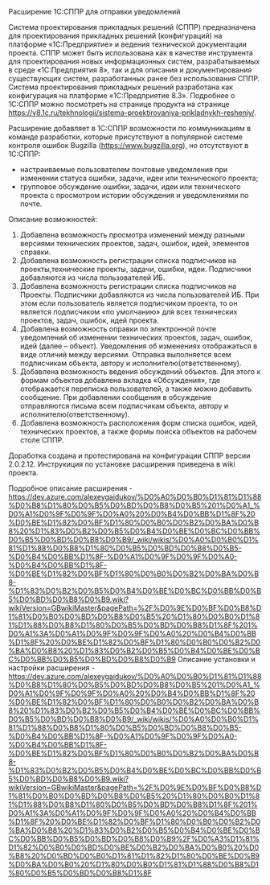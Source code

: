 Расширение 1С:СППР для отправки уведомлений

Система проектирования прикладных решений (СППР) предназначена для проектирования прикладных решений (конфигураций) на платформе «1С:Предприятие» и ведения технической документации проекта. СППР может быть использована как в качестве инструмента для проектирования новых информационных систем, разрабатываемых в среде «1С:Предприятия 8», так и для описания и документирования существующих систем, разработанных ранее без использования СППР.
Система проектирования прикладных решений разработана как конфигурация на платформе «1С:Предприятие 8.3».
Подробнее о 1С:СППР можно посмотреть на странице продукта на странице https://v8.1c.ru/tekhnologii/sistema-proektirovaniya-prikladnykh-resheniy/.

Расширение добавляет в 1С:СППР возможности по коммуникациям в команде разработки, которые присутствуют в популярной системе контроля ошибок Bugzilla (https://www.bugzilla.org), 
но отсутствуют в 1С:СППР:
* настраиваемые пользователем почтовые уведомления при изменении статуса ошибки, задачи, идеи или технического проекта;
* групповое обсуждение ошибки, задачи, идеи или технического проекта с просмотром истории обсуждения и уведомлениями по почте.

Описание возможностей:
1. Добавлена возможность просмотра изменений между разными версиями технических проектов, задач, ошибок, идей, элементов справки.
2. Добавлена возможность регистрации списка подписчиков на проекты,технические проекты, задачи, ошибки, идеи. Подписчики добавляются из числа пользователей ИБ.
3. Добавлена возможность регистрации списка подписчиков на Проекты. Подписчики добавляются из числа пользователей ИБ. При этом если пользователь является подписчиком проекта, то он является подписчиком «по умолчанию» для всех технических проектов, задач, ошибок, идей проекта.
4. Добавлена возможность оправки по электронной почте уведомлений об изменении технических проектов, задач, ошибок, идей (далее – объект). Уведомления об изменениях отображаться в виде отличий между версиями. Отправка выполняется всем подписчикам объекта, автору и исполнителю(ответственному).
5. Добавлена возможность ведения обсуждений объектов. Для этого к формам объектов добавлена вкладка «Обсуждения», где отображается переписка пользователей, а также можно добавить сообщение. При добавлении сообщения в обсуждение отправляются письма всем подписчикам объекта, автору и исполнителю(ответственному).
6. Добавлена возможность расположения форм списка ошибок, идей, технических проектов, а также формы поиска объектов на рабочем столе СППР.

Доработка создана и протестирована на конфигурации СППР версии 2.0.2.12.
Инструкиция по установке расширения приведена в wiki проекта. 


Подробное описание расширения - https://dev.azure.com/alexeygaidukov/%D0%A0%D0%B0%D1%81%D1%88%D0%B8%D1%80%D0%B5%D0%BD%D0%B8%D0%B5%201%D0%A1_%D0%A1%D0%9F%D0%9F%D0%A0%20%D0%B4%D0%BB%D1%8F%20%D0%BE%D1%82%D0%BF%D1%80%D0%B0%D0%B2%D0%BA%D0%B8%20%D1%83%D0%B2%D0%B5%D0%B4%D0%BE%D0%BC%D0%BB%D0%B5%D0%BD%D0%B8%D0%B9/_wiki/wikis/%D0%A0%D0%B0%D1%81%D1%88%D0%B8%D1%80%D0%B5%D0%BD%D0%B8%D0%B5-%D0%B4%D0%BB%D1%8F-%D0%A1%D0%9F%D0%9F%D0%A0-%D0%B4%D0%BB%D1%8F-%D0%BE%D1%82%D0%BF%D1%80%D0%B0%D0%B2%D0%BA%D0%B8-%D1%83%D0%B2%D0%B5%D0%B4%D0%BE%D0%BC%D0%BB%D0%B5%D0%BD%D0%B8%D0%B9.wiki?wikiVersion=GBwikiMaster&pagePath=%2F%D0%9E%D0%BF%D0%B8%D1%81%D0%B0%D0%BD%D0%B8%D0%B5%20%D1%80%D0%B0%D1%81%D1%88%D0%B8%D1%80%D0%B5%D0%BD%D0%B8%D1%8F%201%D0%A1%3A%D0%A1%D0%9F%D0%9F%D0%A0%20%D0%B4%D0%BB%D1%8F%20%D0%BE%D1%82%D0%BF%D1%80%D0%B0%D0%B2%D0%BA%D0%B8%20%D1%83%D0%B2%D0%B5%D0%B4%D0%BE%D0%BC%D0%BB%D0%B5%D0%BD%D0%B8%D0%B9
Описание установки и настройки расширения - https://dev.azure.com/alexeygaidukov/%D0%A0%D0%B0%D1%81%D1%88%D0%B8%D1%80%D0%B5%D0%BD%D0%B8%D0%B5%201%D0%A1_%D0%A1%D0%9F%D0%9F%D0%A0%20%D0%B4%D0%BB%D1%8F%20%D0%BE%D1%82%D0%BF%D1%80%D0%B0%D0%B2%D0%BA%D0%B8%20%D1%83%D0%B2%D0%B5%D0%B4%D0%BE%D0%BC%D0%BB%D0%B5%D0%BD%D0%B8%D0%B9/_wiki/wikis/%D0%A0%D0%B0%D1%81%D1%88%D0%B8%D1%80%D0%B5%D0%BD%D0%B8%D0%B5-%D0%B4%D0%BB%D1%8F-%D0%A1%D0%9F%D0%9F%D0%A0-%D0%B4%D0%BB%D1%8F-%D0%BE%D1%82%D0%BF%D1%80%D0%B0%D0%B2%D0%BA%D0%B8-%D1%83%D0%B2%D0%B5%D0%B4%D0%BE%D0%BC%D0%BB%D0%B5%D0%BD%D0%B8%D0%B9.wiki?wikiVersion=GBwikiMaster&pagePath=%2F%D0%9E%D0%BF%D0%B8%D1%81%D0%B0%D0%BD%D0%B8%D0%B5%20%D1%80%D0%B0%D1%81%D1%88%D0%B8%D1%80%D0%B5%D0%BD%D0%B8%D1%8F%201%D0%A1%3A%D0%A1%D0%9F%D0%9F%D0%A0%20%D0%B4%D0%BB%D1%8F%20%D0%BE%D1%82%D0%BF%D1%80%D0%B0%D0%B2%D0%BA%D0%B8%20%D1%83%D0%B2%D0%B5%D0%B4%D0%BE%D0%BC%D0%BB%D0%B5%D0%BD%D0%B8%D0%B9%2F%D0%A3%D1%81%D1%82%D0%B0%D0%BD%D0%BE%D0%B2%D0%BA%D0%B0%20%D0%B8%20%D0%BD%D0%B0%D1%81%D1%82%D1%80%D0%BE%D0%B9%D0%BA%D0%B0%20%D1%80%D0%B0%D1%81%D1%88%D0%B8%D1%80%D0%B5%D0%BD%D0%B8%D1%8F

